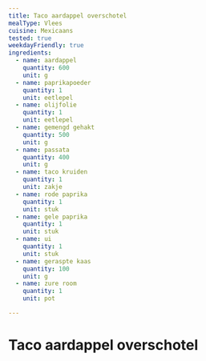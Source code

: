```yaml
---
title: Taco aardappel overschotel
mealType: Vlees
cuisine: Mexicaans
tested: true
weekdayFriendly: true
ingredients:
  - name: aardappel
    quantity: 600
    unit: g
  - name: paprikapoeder
    quantity: 1
    unit: eetlepel
  - name: olijfolie
    quantity: 1
    unit: eetlepel
  - name: gemengd gehakt
    quantity: 500
    unit: g
  - name: passata
    quantity: 400
    unit: g
  - name: taco kruiden
    quantity: 1
    unit: zakje
  - name: rode paprika
    quantity: 1
    unit: stuk
  - name: gele paprika
    quantity: 1
    unit: stuk
  - name: ui
    quantity: 1
    unit: stuk
  - name: geraspte kaas
    quantity: 100
    unit: g
  - name: zure room
    quantity: 1
    unit: pot

---
```


# Taco aardappel overschotel
